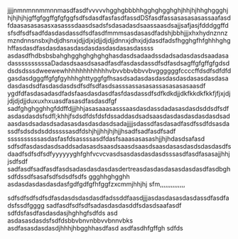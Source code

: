 jjjjnmnmnnmmnnmasdfasdfvvvvvhgghgbbbhhgghghgghghjhhjhjhhghggghjhjhjhjhjgffgfggffgfgfggfsdfsdasdfasfasdfassdDSfasdfassasasasasassaafasdfdaasasasasasxasasssdaasdsadsfsdasadasdsaassaasdsajjsafjasjfdddggffdsfsdfsdfsadfdasdasdassdfsdfasdfmmmsasdasasdfadshjbbhjjjxhxhydnznnzmzndnnsnsbxjhdjdhsnxjdjjdjxjdjjdjdjjdnnxjdhxjdjdasdfadsfhgghgfhfghhhghghffasdasdfasdasdasasdasdasdasdasdasasdassss
asdasdfhdbsbsbahghgghghghghghasdasdsadaadssdadsadasdasdsaadasadassssssssssaDadasdsaasdsasadfasdfasdasdassdfsdfasdsagffgfgffgfgdsddsdsdsssdweewewhhhhhhhhhhhhvbvvbbvbbvvbvggggggfccccffdsdfsdfdfdgasdasdgggffgfgfgyhhhghttyggfgfhsasdsadasdasdasdasdasdasasdasdasadasdasdsdfasdasdasdsdfsdfsdfasdsasssassasasassasasasasaasdf
ygdfdfasdasadasdfadsfaasdasdasdfasfdasdassdfsdfkdkdjjdkfkkdkfkkfjfjxjdjjdjdjdjjduxuxhxuasdfasasdfasdasdfgf sadfghghgghhgfddffdjjjhhjasasaaasasssaasdasdassdadasasdasdsddsdfsdfasdasdasdsfsdfl;khhjfsdsdfdsfdsfdssaddasdsadsaasdasdasdasdasdasdsadaasdasdsadasdsadasasdasdasdasdsadajjjjsdassdfasdasadfasdfssdfdsasdassdfsdsdsdsddsssssasdfdshjhjjhhjhjhjjhsadfsadfasdfsadf
ssssssssssasdasfasfdsassssasdfdasfsaaasasasashjjhjhdasdsafasd
sdfsdfasdasdasdsaddsadasasdsaasdsaasdsaasdsaasdasasdasdsdasdasdfsdaadfsdfsdfsdfyyyyyyghfghfvcvcvasdsasdasdasdasdsssasdfasdfasasajjhhjjsdfsdf
sadfasdfsadfasdfasdsadasdasdasdasdertreasdasdasdasasdasdasdfasdbghsdfdssdfsasafsdfsdsdfsdfs
ggghhghgghh
asdasdasdasdasdasfgdfgdfgfhfggfzxcmmjhhjhj
sfm,,,,,,,,,,,,,,

sdfsdfsdfsdfsdfasdasdsdasdasdfadssddfaasdjjjasdasdasasdasdassdfasdfadsfssdfgggg
sadfasdfsdfsdfsadasdasdasddfsdasdsaafasdf
sdfdsfasdfasdasdasjhghhgfsdfds asd
asdasasdasdsfsdfdsbbvbnvnbbvvbnnvbks
asdfasasdasdasdjhhhjhbgghhasdfasd
asdfasdhfgffgh
sdfds
